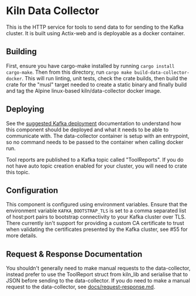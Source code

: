 # Kiln Data Collector

This is the HTTP service for tools to send data to for sending to the Kafka cluster. It is built using Actix-web and is deployable as a docker container.

## Building
First, ensure you have cargo-make installed by running `cargo install cargo-make`. Then from this directory, run `cargo make build-data-collector-docker`. This will run linting, unit tests, check the crate builds, then build the crate for the "musl" target needed to create a static binary and finally build and tag the Alpine linux-based kiln/data-collector docker image.

## Deploying
See the [suggested Kafka deployment](../docs/suggested_kafka_deployment.md) documentation to understand how this component should be deployed and what it needs to be able to communicate with. The data-collector container is setup with an entrypoint, so no command needs to be passed to the container when calling docker run.

Tool reports are published to a Kafka topic called "ToolReports". If you do not have auto topic creation enabled for your cluster, you will need to crate this topic.

## Configuration
This component is configured using environment variables. Ensure that the environment variable `KAFKA_BOOTSTRAP_TLS` is set to a comma separated list of host:port pairs to bootstrap connectivity to your Kafka cluster over TLS. There currently isn't support for providing a custom CA certificate to trust when validating the certificates presented by the Kafka cluster, see #55 for more details.

## Request & Response Documentation

You shouldn't generally need to make manual requests to the data-collector, instead prefer to use the ToolReport struct from kiln_lib and serialise that to JSON before sending to the data-collector. If you do need to make a manual request to the data-collector, see [docs/request-response.md](docs/request-response.md).
